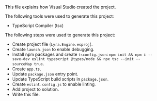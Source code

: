 This file explains how Visual Studio created the project.

The following tools were used to generate this project:
- TypeScript Compiler (tsc)

The following steps were used to generate this project:
- Create project file (`Lyra.Engine.esproj`).
- Create `launch.json` to enable debugging.
- Install npm packages and create `tsconfig.json`: `npm init && npm i --save-dev eslint typescript @types/node && npx tsc --init --sourceMap true`.
- Create `app.ts`.
- Update `package.json` entry point.
- Update TypeScript build scripts in `package.json`.
- Create `eslint.config.js` to enable linting.
- Add project to solution.
- Write this file.
